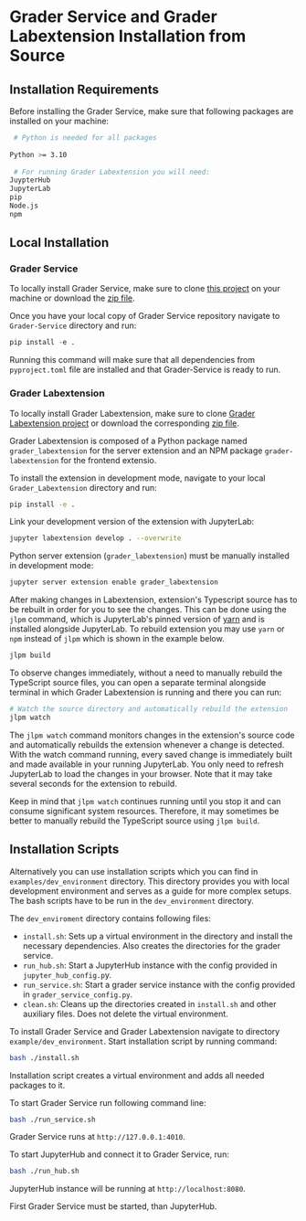 # Grader Service and Grader Labextension Installation from Source


## Installation Requirements

Before installing the Grader Service, make sure that following packages are installed on your machine:

```bash
 # Python is needed for all packages
    
Python >= 3.10
    
 # For running Grader Labextension you will need:
JuypterHub
JupyterLab
pip 
Node.js
npm
```

## Local Installation

### Grader Service

To locally install Grader Service, make sure to clone [this project](https://github.com/TU-Wien-dataLAB/Grader-Service) on your machine or download the [zip file](https://github.com/TU-Wien-dataLAB/Grader-Service/archive/refs/heads/main.zip).

Once you have your local copy of Grader Service repository navigate to `Grader-Service` directory and run:

```python
pip install -e .
```

Running this command will make sure that all dependencies from `pyproject.toml` file are installed and that Grader-Service is ready to run.

### Grader Labextension

To locally install Grader Labextension, make sure to clone [Grader Labextension project](https://github.com/TU-Wien-dataLAB/Grader-Labextension) or download the corresponding [zip file](https://github.com/TU-Wien-dataLAB/Grader-Labextension/archive/refs/heads/main.zip).

Grader Labextension is composed of a Python package named `grader_labextension` for the server extension and an NPM package `grader-labextension` for the frontend extensio.

To install the extension in development mode, navigate to your local `Grader_Labextension` directory and run:

```bash
pip install -e .
```

Link your development version of the extension with JupyterLab:

```bash
jupyter labextension develop . --overwrite
```

Python server extension (`grader_labextension`) must be manually installed in development mode:

```bash
jupyter server extension enable grader_labextension
```

After making changes in Labextension, extension's Typescript source has to be rebuilt in order for you to see the changes. This can be done using the `jlpm` command, which is JupyterLab's pinned version of [yarn](https://yarnpkg.com/) and is installed alongside JupyterLab. To rebuild extension you may use `yarn` or `npm` instead of `jlpm` which is shown in the example below.

```bash
jlpm build
```

To observe changes immediately, without a need to manually rebuild the TypeScript source files, you can open a separate terminal alongside terminal in which Grader Labextension is running and there you can run:

```bash
# Watch the source directory and automatically rebuild the extension
jlpm watch
```

The `jlpm watch` command monitors changes in the extension's source code and automatically rebuilds the extension whenever a change is detected. With the watch command running, every saved change is immediately built and made available in your running JupyterLab. You only need to refresh JupyterLab to load the changes in your browser. Note that it may take several seconds for the extension to rebuild.

Keep in mind that `jlpm watch` continues running until you stop it and can consume significant system resources. Therefore, it may sometimes be better to manually rebuild the TypeScript source using `jlpm build`.

## Installation Scripts

Alternatively you can use installation scripts which you can find in `examples/dev_environment` directory. This directory provides you with local development environment and serves as a guide for more complex setups. The bash scripts have to be run in the `dev_environment` directory.

The `dev_enviroment` directory contains following files:

-  `install.sh`: Sets up a virtual environment in the directory and install the necessary dependencies. Also creates the directories for the grader service.
-  `run_hub.sh`: Start a JupyterHub instance with the config provided in `jupyter_hub_config.p`y.
- `run_service.sh`: Start a grader service instance with the config provided in `grader_service_config.py`.
- `clean.sh`: Cleans up the directories created in `install.sh` and other auxiliary files. Does not delete the virtual environment.

To install Grader Service and Grader Labextension navigate to directory `example/dev_environment`. Start installation script by running command:

```bash
bash ./install.sh
```

Installation script creates a virtual environment and adds all needed packages to it.

To start Grader Service run following command line:

```bash
bash ./run_service.sh

```

Grader Service runs at `http://127.0.0.1:4010`.

To start JupyterHub and connect it to Grader Service, run:

```bash
bash ./run_hub.sh
```

JupyterHub instance will be running at `http://localhost:8080`.

First Grader Service must be started, than JupyterHub.

